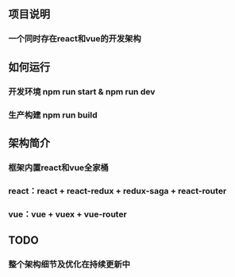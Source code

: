 ## 项目说明
### 一个同时存在react和vue的开发架构

## 如何运行
### 开发环境 npm run start & npm run dev
### 生产构建 npm run build

## 架构简介
### 框架内置react和vue全家桶
### react：react + react-redux + redux-saga + react-router
### vue：vue + vuex + vue-router

## TODO
### 整个架构细节及优化在持续更新中